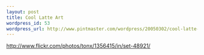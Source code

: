 ```yaml
--- 
layout: post
title: Cool Latte Art
wordpress_id: 53
wordpress_url: http://www.pintmaster.com/wordpress/20050302/cool-latte-art/
---
```

<a href="http://www.flickr.com/photos/tonx/1356415/in/set-48921/">http://www.flickr.com/photos/tonx/1356415/in/set-48921/</a>
